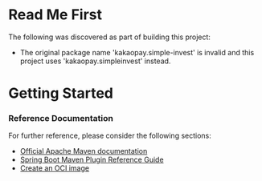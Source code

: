 # Read Me First
The following was discovered as part of building this project:

* The original package name 'kakaopay.simple-invest' is invalid and this project uses 'kakaopay.simpleinvest' instead.

# Getting Started

### Reference Documentation
For further reference, please consider the following sections:

* [Official Apache Maven documentation](https://maven.apache.org/guides/index.html)
* [Spring Boot Maven Plugin Reference Guide](https://docs.spring.io/spring-boot/docs/2.4.8-SNAPSHOT/maven-plugin/reference/html/)
* [Create an OCI image](https://docs.spring.io/spring-boot/docs/2.4.8-SNAPSHOT/maven-plugin/reference/html/#build-image)

